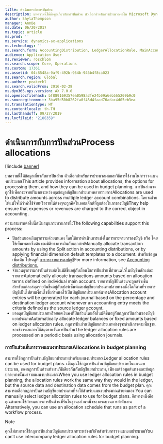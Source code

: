 ```yaml
---
title: ดำเนินการกับการปันส่วน
description: บทความนี้ให้ข้อมูลเกี่ยวกับการปันส่วน ตัวเลือกสำหรับการประมวลผลใน Microsoft Dynamics 365 Finance และวิธีการใช้งานในการวางแผนงบประมาณ การปันส่วนจะถูกใช้เพื่อกระจายปริมาณระหว่างชุดข้อมูลบัญชีแยกประเภทหลายรายการ โดยจะช่วยให้แน่ใจได้ว่าค่าใช้จ่ายหรือรายได้ต่างๆจะถูกคิดในออบเจ็กต์ที่ถูกต้องในการลงบัญชี
author: ShylaThompson
manager: AnnBe
ms.date: 06/20/2017
ms.topic: article
ms.prod: ''
ms.service: dynamics-ax-applications
ms.technology: ''
ms.search.form: AccountingDistribution, LedgerAllocationRule, MainAccount
audience: Application User
ms.reviewer: roschlom
ms.search.scope: Core, Operations
ms.custom: 17361
ms.assetid: 04c8548a-0af9-492b-954b-946b4f8ca023
ms.search.region: Global
ms.author: peakerbl
ms.search.validFrom: 2016-02-28
ms.dyn365.ops.version: AX 7.0.0
ms.openlocfilehash: bf889169357ea0598a3fe24b09a6eb565209b9c0
ms.sourcegitcommit: 3ba95d50b8262fa0f43d4faad76adac4d05eb3ea
ms.translationtype: HT
ms.contentlocale: th-TH
ms.lasthandoff: 09/27/2019
ms.locfileid: "2186359"
---
```

# <a name="process-allocations"></a><span data-ttu-id="d2e93-105">ดำเนินการกับการปันส่วน</span><span class="sxs-lookup"><span data-stu-id="d2e93-105">Process allocations</span></span>

[!include [banner](../includes/banner.md)]

<span data-ttu-id="d2e93-106">บทความนี้ให้ข้อมูลเกี่ยวกับการปันส่วน ตัวเลือกสำหรับการประมวลผลและวิธีการใช้งานในการวางแผนงบประมาณ</span><span class="sxs-lookup"><span data-stu-id="d2e93-106">This article provides information about allocations, the options for processing them, and how they can be used in budget planning.</span></span> <span data-ttu-id="d2e93-107">การปันส่วนจะถูกใช้เพื่อกระจายปริมาณระหว่างชุดข้อมูลบัญชีแยกประเภทหลายรายการ</span><span class="sxs-lookup"><span data-stu-id="d2e93-107">Allocations are used to distribute amounts across multiple ledger account combinations.</span></span> <span data-ttu-id="d2e93-108">โดยจะช่วยให้แน่ใจได้ว่าค่าใช้จ่ายหรือรายได้ต่างๆจะถูกคิดในออบเจ็กต์ที่ถูกต้องในการลงบัญชี</span><span class="sxs-lookup"><span data-stu-id="d2e93-108">They help ensure that expenses or revenues are charged to the correct object in accounting.</span></span>

<span data-ttu-id="d2e93-109">ความสามารถต่อไปนี้สนับสนุนกระบวนการนี้:</span><span class="sxs-lookup"><span data-stu-id="d2e93-109">The following capabilities support this process:</span></span>

-   <span data-ttu-id="d2e93-110">ปันส่วนยอดเงินธุรกรรมด้วยตนเอง โดยใช้การดำเนินการแบ่งในการกระจายการลงบัญชี หรือ โดยใช้เท็มเพลตเริ่มต้นของมิติทางการเงินกับเอกสาร</span><span class="sxs-lookup"><span data-stu-id="d2e93-110">Manually allocate transaction amounts by using the Split action in accounting distributions, or by applying financial dimension default templates to a document.</span></span> <span data-ttu-id="d2e93-111">สำหรับข้อมูลเพิ่มเติม โปรดดูที่ [การกระจายการลงบัญชี](../accounts-payable/accounting-distributions.md)</span><span class="sxs-lookup"><span data-stu-id="d2e93-111">For more information, see [Accounting distributions.](../accounts-payable/accounting-distributions.md)</span></span>
-   <span data-ttu-id="d2e93-112">จำนวนธุรกรรมการปันส่วนอัตโนมัติขึ้นอยู่กับเงื่อนไขการปันส่วนที่กำหนดไว้ในบัญชีหลักแต่ละรายการ</span><span class="sxs-lookup"><span data-stu-id="d2e93-112">Automatically allocate transactions amounts based on allocation terms defined on individual main account.</span></span> <span data-ttu-id="d2e93-113">รายการบัญชีปันส่วนจะถูกสร้างขึ้นสำหรับแต่ละสมุดรายวันขึ้นอยู่กับเปอร์เซ็นต์และบัญชีแยกประเภทปลายทางเมื่อใดก็ตามที่รายการบัญชีเป็นไปตามเงื่อนไขซึ่งกำหนดไว้เป็นบัญชีแยกประเภทต้นทาง</span><span class="sxs-lookup"><span data-stu-id="d2e93-113">Allocation account entries will be generated for each journal based on the percentage and destination ledger account whenever an accounting entry meets the criteria defined as the source ledger account.</span></span>
-   <span data-ttu-id="d2e93-114">ยอดดุลบัญชีแยกประเภทหรือยอดเงินคงที่ปันส่วนโดยอัตโนมัติขึ้นอยู่กับกฎการปันส่วนของบัญชีแยกประเภท</span><span class="sxs-lookup"><span data-stu-id="d2e93-114">Automatically allocate ledger balances or fixed amounts based on ledger allocation rules.</span></span> <span data-ttu-id="d2e93-115">กฎการปันส่วนบัญชีแยกประเภทต่างๆจะดำเนิการตามพื้นฐานของช่วงระยะการใช้สมุดรายวันการปันส่วน</span><span class="sxs-lookup"><span data-stu-id="d2e93-115">The ledger allocation rules are processed on a periodic basis using allocation journals.</span></span> 

###  <a name="allocations-in-budget-planning"></a><span data-ttu-id="d2e93-116">การปันส่วนขั้นการวางแผนงบประมาณ</span><span class="sxs-lookup"><span data-stu-id="d2e93-116">Allocations in budget planning</span></span>

<span data-ttu-id="d2e93-117">สามารถใช้กฎการปันส่วนบัญชีแยกประเภทสำหรับแผนงบประมาณ</span><span class="sxs-lookup"><span data-stu-id="d2e93-117">Ledger allocation rules can be used for budget plans.</span></span> <span data-ttu-id="d2e93-118">เมื่อคุณใช้กฎการปันส่วนบัญชีแยกประเภทในแผนงบประมาณ, ของกฎการปันส่วนทำงานวิธีเดียวกันกับบัญชีแยกประเภท, เพียงแต่ข้อมูลต้นทางและข้อมูลปลายทางนั้นมาจากแผนงบประมาณ</span><span class="sxs-lookup"><span data-stu-id="d2e93-118">When you use ledger allocation rules in budget planning, the allocation rules work the same way they would in the ledger, but the source data and destination data comes from the budget plan.</span></span> <span data-ttu-id="d2e93-119">คุณสามารถเลือกกฎการปันส่วนบัญชีแยกประเภทที่จะใช้สำหรับแผนงบประมาณด้วยตนเอง </span><span class="sxs-lookup"><span data-stu-id="d2e93-119">You can manually select ledger allocation rules to use for budget plans.</span></span> <span data-ttu-id="d2e93-120">อีกทางหนึ่งคือ คุณสามารถใช้กำหนดการการปันส่วนที่รันในฐานะส่วนหนึ่งของกระบวนการลำดับงาน </span><span class="sxs-lookup"><span data-stu-id="d2e93-120">Alternatively, you can use an allocation schedule that runs as part of a workflow process.</span></span>

> [!NOTE]
> <span data-ttu-id="d2e93-121">คุณไม่สามารถใช้กฎการปันส่วนบัญชีแยกประเภทระหว่างบริษัทสำหรับการวางแผนงบประมาณ</span><span class="sxs-lookup"><span data-stu-id="d2e93-121">You can’t use intercompany ledger allocation rules for budget planning.</span></span>





